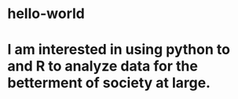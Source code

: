 # hello-world

# I am interested in using python to and R to analyze data for the betterment of society at large. 
